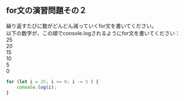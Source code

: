 ## for文の演習問題その２

繰り返すたびに数がどんどん減っていくfor文を書いてください。  
以下の数字が、この順でconsole.logされるようにfor文を書いてください：  
25  
20  
15  
10  
5  
0  

```js
for (let i = 25; i >= 0; i -= 5 ) {
    console.log(i);
}
```